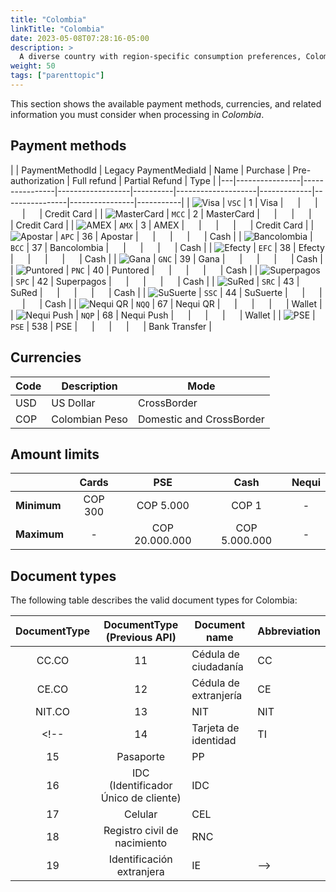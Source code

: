 ```yaml
---
title: "Colombia"
linkTitle: "Colombia"
date: 2023-05-08T07:28:16-05:00
description: >
  A diverse country with region-specific consumption preferences, Colombians are early adopters of technology solutions while still clinging to traditional habits. _**Colombia**_ is one of the startup hubs of Latin America, and new electronic payment methods, including digital wallets, coexist with a diverse list of cash payment solutions.
weight: 50
tags: ["parenttopic"]
---
```


This section shows the available payment methods, currencies, and related information you must consider when processing in _Colombia_.

## Payment methods

|  | PaymentMethodId | Legacy PaymentMediaId | Name   | Purchase | Pre-authorization | Full refund | Partial Refund | Type           |
|---|----------------|----------------|------------------|----------|--------------------|-------------|----------------|----------------|-----------|
| <img src="https://s3.amazonaws.com/gateway.prod.bamboopayment.com/payment-method-logos/Visa_CreditCard.png" alt="Visa" style="min-width: 40px;" /> | `VSC` | 1   | Visa             | <img src="/assets/check_mark_64.png" width="15px"/>        | <img src="/assets/check_mark_64.png" width="15px"/>                | <img src="/assets/check_mark_64.png" width="15px"/>           | <img src="/assets/check_mark_64.png" width="15px"/>             | Credit Card   |
| <img src="https://s3.amazonaws.com/gateway.prod.bamboopayment.com/payment-method-logos/MasterCard_CreditCard.png" alt="MasterCard" style="min-width: 40px;" /> | `MCC` | 2   | MasterCard       | <img src="/assets/check_mark_64.png" width="15px"/>        | <img src="/assets/check_mark_64.png" width="15px"/>                | <img src="/assets/check_mark_64.png" width="15px"/>           | <img src="/assets/check_mark_64.png" width="15px"/>             | Credit Card   |
| <img src="https://s3.amazonaws.com/gateway.prod.bamboopayment.com/payment-method-logos/AmericanExpress_CreditCard.png" alt="AMEX" style="min-width: 40px;" /> | `AMX` | 3   | AMEX             | <img src="/assets/check_mark_64.png" width="15px"/>        | <img src="/assets/x_mark_64.png" width="15px"/>                | <img src="/assets/x_mark_64.png" width="15px"/>           | <img src="/assets/x_mark_64.png" width="15px"/>             | Credit Card   |
| <img src="https://s3.amazonaws.com/gateway.prod.bamboopayment.com/payment-method-logos/Apostar_PhysicalNetwork.png" alt="Apostar" style="min-width: 40px;" /> | `APC` | 36  | Apostar          | <img src="/assets/check_mark_64.png" width="15px"/>        | <img src="/assets/x_mark_64.png" width="15px"/>                | <img src="/assets/x_mark_64.png" width="15px"/>           | <img src="/assets/x_mark_64.png" width="15px"/>             | Cash          | 
| <img src="https://s3.amazonaws.com/gateway.prod.bamboopayment.com/payment-method-logos/Bancolombia_PhysicalNetwork.png" alt="Bancolombia" style="min-width: 40px;" /> | `BCC` | 37  | Bancolombia      | <img src="/assets/check_mark_64.png" width="15px"/>        | <img src="/assets/x_mark_64.png" width="15px"/>                | <img src="/assets/x_mark_64.png" width="15px"/>           | <img src="/assets/x_mark_64.png" width="15px"/>             | Cash          |
| <img src="https://s3.amazonaws.com/gateway.prod.bamboopayment.com/payment-method-logos/Efecty_PhysicalNetwork.png" alt="Efecty" style="min-width: 40px;" /> | `EFC` | 38  | Efecty           | <img src="/assets/check_mark_64.png" width="15px"/>        | <img src="/assets/x_mark_64.png" width="15px"/>                | <img src="/assets/x_mark_64.png" width="15px"/>           | <img src="/assets/x_mark_64.png" width="15px"/>             | Cash          | 
| <img src="https://s3.amazonaws.com/gateway.prod.bamboopayment.com/payment-method-logos/Gana_PhysicalNetwork.png" alt="Gana" style="min-width: 40px;" /> | `GNC` | 39  | Gana             | <img src="/assets/check_mark_64.png" width="15px"/>        | <img src="/assets/x_mark_64.png" width="15px"/>                | <img src="/assets/x_mark_64.png" width="15px"/>           | <img src="/assets/x_mark_64.png" width="15px"/>             | Cash          |
| <img src="https://s3.amazonaws.com/gateway.prod.bamboopayment.com/payment-method-logos/Puntored_PhysicalNetwork.png" alt="Puntored" style="min-width: 40px;" /> | `PNC` | 40  | Puntored         | <img src="/assets/check_mark_64.png" width="15px"/>        | <img src="/assets/x_mark_64.png" width="15px"/>                | <img src="/assets/x_mark_64.png" width="15px"/>           | <img src="/assets/x_mark_64.png" width="15px"/>             | Cash          |
| <img src="https://s3.amazonaws.com/gateway.prod.bamboopayment.com/payment-method-logos/Superpagos_PhysicalNetwork.png" alt="Superpagos" style="min-width: 40px;" /> | `SPC` | 42  | Superpagos       | <img src="/assets/check_mark_64.png" width="15px"/>        | <img src="/assets/x_mark_64.png" width="15px"/>                | <img src="/assets/x_mark_64.png" width="15px"/>           | <img src="/assets/x_mark_64.png" width="15px"/>             | Cash          |
| <img src="https://s3.amazonaws.com/gateway.prod.bamboopayment.com/payment-method-logos/Sured_PhysicalNetwork.png" alt="SuRed" style="min-width: 40px;" /> | `SRC` | 43  | SuRed            | <img src="/assets/check_mark_64.png" width="15px"/>        | <img src="/assets/x_mark_64.png" width="15px"/>                | <img src="/assets/x_mark_64.png" width="15px"/>           | <img src="/assets/x_mark_64.png" width="15px"/>             | Cash          |
| <img src="https://s3.amazonaws.com/gateway.prod.bamboopayment.com/payment-method-logos/Susuerte_PhysicalNetwork.png" alt="SuSuerte" style="min-width: 40px;" /> | `SSC` | 44  | SuSuerte         | <img src="/assets/check_mark_64.png" width="15px"/>        | <img src="/assets/x_mark_64.png" width="15px"/>                | <img src="/assets/x_mark_64.png" width="15px"/>           | <img src="/assets/x_mark_64.png" width="15px"/>             | Cash          |
| <img src="https://s3.amazonaws.com/gateway.prod.bamboopayment.com/payment-method-logos/NequiQr_BankTransfer.png" alt="Nequi QR" style="min-width: 40px;" /> | `NQQ` | 67  | Nequi QR         | <img src="/assets/check_mark_64.png" width="15px"/>        | <img src="/assets/x_mark_64.png" width="15px"/>                | <img src="/assets/check_mark_64.png" width="15px"/>           | <img src="/assets/check_mark_64.png" width="15px"/>             | Wallet        |
| <img src="https://s3.amazonaws.com/gateway.prod.bamboopayment.com/payment-method-logos/NequiPush_BankTransfer.png" alt="Nequi Push" style="min-width: 40px;" /> | `NQP` | 68  | Nequi Push       | <img src="/assets/check_mark_64.png" width="15px"/>        | <img src="/assets/x_mark_64.png" width="15px"/>                | <img src="/assets/check_mark_64.png" width="15px"/>           | <img src="/assets/check_mark_64.png" width="15px"/>             | Wallet        |
| <img src="https://s3.amazonaws.com/gateway.prod.bamboopayment.com/payment-method-logos/Fasttrack_BankTransfer.png" alt="PSE" style="min-width: 40px;" /> | `PSE` | 538 | PSE              | <img src="/assets/check_mark_64.png" width="15px"/>        | <img src="/assets/x_mark_64.png" width="15px"/>                | <img src="/assets/x_mark_64.png" width="15px"/>           | <img src="/assets/x_mark_64.png" width="15px"/>             | Bank Transfer |

<!--| <img src="https://s3.amazonaws.com/gateway.prod.bamboopayment.com/payment-method-logos/12_diners.png" alt="Diners" style="min-width: 40px;" /> | `DNC` | 12  | Diners Club      | <img src="/assets/check_mark_64.png" width="15px"/>        | <img src="/assets/x_mark_64.png" width="15px"/>                | <img src="/assets/x_mark_64.png" width="15px"/>           | <img src="/assets/x_mark_64.png" width="15px"/>             | Credit Card   |
| <img src="https://s3.amazonaws.com/gateway.prod.bamboopayment.com/payment-method-logos/12_diners.png" alt="Codensa" style="min-width: 40px;" /> | `CDS` | 12  | Codensa          | <img src="/assets/check_mark_64.png" width="15px"/>        | <img src="/assets/x_mark_64.png" width="15px"/>                | <img src="/assets/x_mark_64.png" width="15px"/>           | <img src="/assets/x_mark_64.png" width="15px"/>             | Credit Card   |-->


## Currencies

| Code | Description    | Mode                     |
|------|----------------|--------------------------|
| USD  | US Dollar      | CrossBorder              |
| COP  | Colombian Peso | Domestic and CrossBorder |

## Amount limits

|  | Cards | PSE | Cash | Nequi |
|---|:---:|:---:|:---:|:---:|
| **Minimum** | COP 300 | COP 5.000 | COP 1 | - |
| **Maximum** | - | COP 20.000.000 | COP 5.000.000 | - |

## Document types
The following table describes the valid document types for Colombia:

| DocumentType | DocumentType (Previous API) | Document name                        | Abbreviation |
|:-------------:|:-------------------:|--------------------------------------|--------------|
| CC.CO         | 11                  | Cédula de ciudadanía                 | CC           |
| CE.CO         | 12                  | Cédula de extranjería                | CE           |
| NIT.CO        | 13                  | NIT                                  | NIT          |
<!--| 14   | Tarjeta de identidad                 | TI           |
| 15   | Pasaporte                            | PP           |
| 16   | IDC (Identificador Único de cliente) | IDC          |
| 17   | Celular                              | CEL          |
| 18   | Registro civil de nacimiento         | RNC          |
| 19   | Identificación extranjera            | IE           |-->
